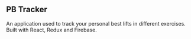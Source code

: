 ## PB Tracker

An application used to track your personal best lifts in different exercises. Built with React, Redux and Firebase.
